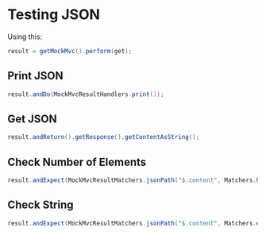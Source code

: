 # Testing JSON

Using this:

```java
result = getMockMvc().perform(get);
```

## Print JSON

```java
result.andDo(MockMvcResultHandlers.print());
```

## Get JSON

```java
result.andReturn().getResponse().getContentAsString();
```

## Check Number of Elements

```java
result.andExpect(MockMvcResultMatchers.jsonPath("$.content", Matchers.hasSize(1)));
```

## Check String

```java
result.andExpect(MockMvcResultMatchers.jsonPath("$.content", Matchers.equalTo("text")));
```



